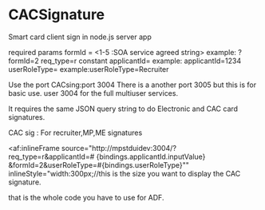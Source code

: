 CACSignature
============

Smart card client sign in node.js server app

required params
formId = <1-5 :SOA service agreed string> example: ?formId=2
req_type=r constant
applicantId=<SOA agreed string> example: applicantId=1234
userRoleType= <SOA agreed string> example:userRoleType=Recruiter

Use the port CACsing:port 3004
There is a another port 3005 but this is for basic use. user 3004 for the full multiuser services.

It requires the same JSON query string to do Electronic and CAC card signatures.


CAC sig : For recruiter,MP,ME signatures

<af:inlineFrame source="http://mpstduidev:3004/?req_type=r&applicantId=#
{bindings.applicantId.inputValue}
&formId=2&userRoleType=#{bindings.userRoleType}""
inlineStyle="width:300px;//this is the size you want to display the CAC signature.

that is the whole code you have to use for ADF. 
